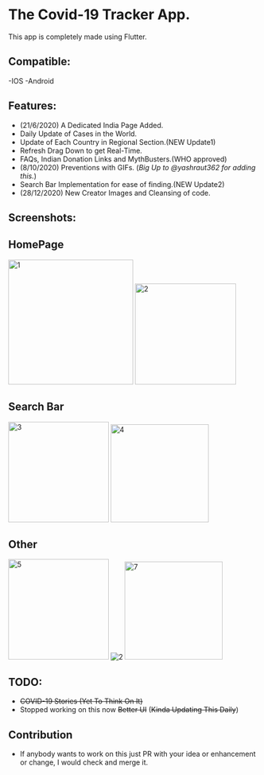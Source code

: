 # The Covid-19 Tracker App.

This app is completely made using Flutter.

## Compatible:
-IOS
-Android

## Features:
- (21/6/2020) A Dedicated India Page Added.
- Daily Update of Cases in the World.
- Update of Each Country in Regional Section.(NEW Update1)
- Refresh Drag Down to get Real-Time.
- FAQs, Indian Donation Links and MythBusters.(WHO approved)
- (8/10/2020) Preventions with GIFs. (*_Big Up to @yashraut362 for adding this._*)
- Search Bar Implementation for ease of finding.(NEW Update2)
- (28/12/2020) New Creator Images and Cleansing of code.

## Screenshots:
   ## HomePage
   
<img width="251" alt="1" src="https://user-images.githubusercontent.com/45462725/85569512-38837680-b650-11ea-9a35-976f7d58869b.PNG">  <img width="203" alt="2" src="https://user-images.githubusercontent.com/45462725/85569508-37eae000-b650-11ea-8548-1faa1a3c80b2.PNG">
   
   ## Search Bar

<img width="202" alt="3" src="https://user-images.githubusercontent.com/45462725/85569504-37eae000-b650-11ea-9c17-a31d6fa0b9a2.PNG">        <img width="197" alt="4" src="https://user-images.githubusercontent.com/45462725/85569497-36b9b300-b650-11ea-83ec-7f139efbdd92.PNG">

   ## Other

<img width="202" alt="5" src="https://user-images.githubusercontent.com/45462725/85569514-391c0d00-b650-11ea-91f1-3ddcafd9a4e7.PNG">      ![2](https://user-images.githubusercontent.com/45462725/95443308-0afdd700-097a-11eb-8c80-309859f8dc08.png)    <img width="197" alt="7" src="https://user-images.githubusercontent.com/45462725/85920500-f2b5f080-b891-11ea-9778-8669026e9ff3.PNG">        


## TODO:
- ~~COVID-19 Stories (Yet To Think On It)~~
- Stopped working on this now ~~Better UI~~ (~~Kinda Updating This Daily~~)

## Contribution
- If anybody wants to work on this just PR with your idea or enhancement or change, I would check and merge it. 
